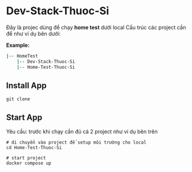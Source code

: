 # Dev-Stack-Thuoc-Si

Đây là projec dùng để chạy **home test** dưới local
Cấu trúc các project cần để như ví dụ bên dưới:

**Example:** 
```bash
|-- HomeTest
    |-- Dev-Stack-Thuoc-Si
    |-- Home-Test-Thuoc-Si
```

## Install App
```
git clone 
```

## Start App
Yêu cầu: trước khi chạy cần đủ cả 2 project như ví dụ bên trên
```
# di chuyển vào project để setup môi trường cho local
cd Home-Test-Thuoc-Si

# start project
docker compose up
```
